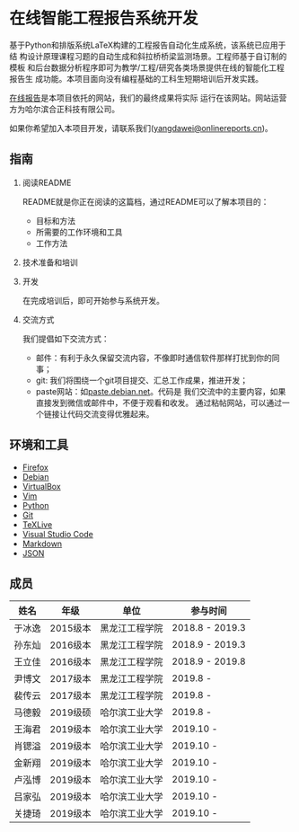 # 在线智能工程报告系统开发

基于Python和排版系统LaTeX构建的工程报告自动化生成系统，该系统已应用于结
构设计原理课程习题的自动生成和斜拉桥桥梁监测场景。工程师基于自订制的模板
和后台数据分析程序即可为教学/工程/研究各类场景提供在线的智能化工程报告生
成功能。本项目面向没有编程基础的工科生短期培训后开发实践。

[在线报告](http://www.onlinereports.cn)是本项目依托的网站，我们的最终成果将实际
运行在该网站。网站运营方为哈尔滨合正科技有限公司。

如果你希望加入本项目开发，请联系我们(yangdawei@onlinereports.cn)。

## 指南

1. 阅读README

    README就是你正在阅读的这篇档，通过README可以了解本项目的：
    
    - 目标和方法
    - 所需要的工作环境和工具
    - 工作方法

2. 技术准备和培训

3. 开发

    在完成培训后，即可开始参与系统开发。

4. 交流方式

    我们提倡如下交流方式：
    
    - 邮件：有利于永久保留交流内容，不像即时通信软件那样打扰到你的同事；
    - git: 我们将围绕一个git项目提交、汇总工作成果，推进开发；
    - paste网站：如[paste.debian.net](https://paste.debian.net/)。代码是
      我们交流中的主要内容，如果直接发到微信或邮件中，不便于观看和收发。
      通过粘帖网站，可以通过一个链接让代码交流变得优雅起来。

## 环境和工具

- [Firefox](wwh.md#firefox)
- [Debian](wwh.md#debian)
- [VirtualBox](wwh.md#virtualbox)
- [Vim](wwh.md#vim)
- [Python](wwh.md#python)
- [Git](wwh.md#git)
- [TeXLive](wwh.md#texlive)
- [Visual Studio Code](wwh.md#vscode)
- [Markdown](wwh.md#markdown)
- [JSON](wwh.md#json)


## 成员

| 姓名   | 年级     | 单位           | 参与时间        |
|--------|----------|----------------|-----------------|
| 于冰逸 | 2015级本 | 黑龙江工程学院 | 2018.8 - 2019.3 |
| 孙东灿 | 2016级本 | 黑龙江工程学院 | 2018.9 - 2019.3 |
| 王立佳 | 2016级本 | 黑龙江工程学院 | 2018.9 - 2019.8 |
| 尹博文 | 2017级本 | 黑龙江工程学院 | 2019.8 -        |
| 裴传云 | 2017级本 | 黑龙江工程学院 | 2019.8 -        |
| 马德毅 | 2019级硕 | 哈尔滨工业大学 | 2019.8 -        |
| 王海君 | 2019级本 | 哈尔滨工业大学 | 2019.10 -       |
| 肖锶溢 | 2019级本 | 哈尔滨工业大学 | 2019.10 -       |
| 金新翔 | 2019级本 | 哈尔滨工业大学 | 2019.10 -       |
| 卢泓博 | 2019级本 | 哈尔滨工业大学 | 2019.10 -       |
| 吕家弘 | 2019级本 | 哈尔滨工业大学 | 2019.10 -       |
| 关捷琦 | 2019级本 | 哈尔滨工业大学 | 2019.10 -       |
